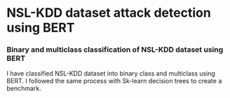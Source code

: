 # NSL-KDD dataset attack detection using BERT
### Binary and multiclass classification of NSL-KDD dataset using BERT

I have classified NSL-KDD dataset into binary class and multiclass using BERT. I followed the same process with Sk-learn decision trees to create a benchmark.

